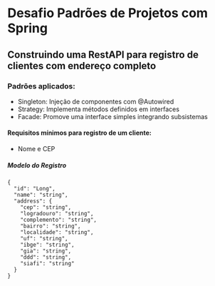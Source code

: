 # Desafio Padrões de Projetos com Spring

## Construindo uma RestAPI para registro de clientes com endereço completo

### Padrões aplicados:
- Singleton:  Injeção de componentes com @Autowired
- Strategy:   Implementa métodos definidos em interfaces
- Facade:     Promove uma interface simples integrando subsistemas

#### Requisitos mínimos para registro de um cliente:
- Nome e CEP

##### Modelo do Registro
```
{
  "id": "Long",
  "name": "string",
  "address": {
    "cep": "string",
    "logradouro": "string",
    "complemento": "string",
    "bairro": "string",
    "localidade": "string",
    "uf": "string",
    "ibge": "string",
    "gia": "string",
    "ddd": "string",
    "siafi": "string"
  }
}
```
